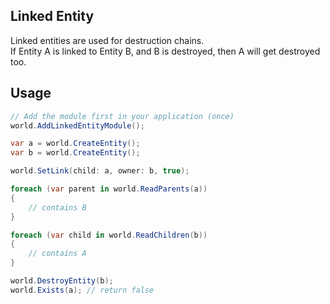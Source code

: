 ## Linked Entity

Linked entities are used for destruction chains.    
If Entity A is linked to Entity B, and B is destroyed, then A will get destroyed too.

## Usage

```cs
// Add the module first in your application (once)
world.AddLinkedEntityModule();

var a = world.CreateEntity();
var b = world.CreateEntity();

world.SetLink(child: a, owner: b, true);

foreach (var parent in world.ReadParents(a))
{
    // contains B
}

foreach (var child in world.ReadChildren(b))
{
    // contains A
}

world.DestroyEntity(b);
world.Exists(a); // return false
```